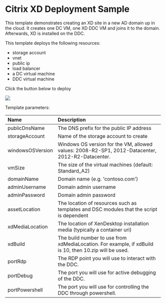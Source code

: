 # Citrix XD Deployment Sample

This template demonstrates creating an XD site in a new AD domain up in the cloud. 
It creates one DC VM, one XD DDC VM and joins it to the domain. Afterwards, XD is installed on the DDC.

This template deploys the following resources:
<ul><li>storage account</li><li>vnet</li><li>public ip</li><li>load balancer</li><li>a DC virtual machine</li><li>DDC virtual machine</li></ul>


Click the button below to deploy

<a href="https://portal.azure.com/#create/Microsoft.Template/uri/https%3A%2F%2Fraw.githubusercontent.com%2Falexstoddard%2Fazure-quickstart-templates%2Fmaster%2Fcitrix-xd%2Fazuredeploy.json" target="_blank">
    <img src="http://azuredeploy.net/deploybutton.png"/>
</a>

Template parameters:

| Name   | Description    |
|:--- |:---|
| publicDnsName | The DNS prefix for the public IP address |
| storageAccount | Name of the storage account to create    |
| windowsOSVersion| Windows OS version for the VM, allowed values: 2008-R2-SP1, 2012-Datacenter, 2012-R2-Datacenter. |
| vmSize | The size of the virtual machines (default: Standard_A2) |
| domainName | Domain name (e.g. 'contoso.com') |
| adminUsername | Domain admin username |
| adminPassword | Domain admin password |
| assetLocation | The location of resources such as templates and DSC modules that the script is dependent |
| xdMediaLocation | The location of XenDesktop installation media (typically a container uri) |
| xdBuild | The build number to use from xdMediaLocation. For example, if xdBuild is 10, then 10.zip will be used. |
| portRdp | The RDP point you will use to interact with the DDC. |
| portDebug | The port you will use for active debugging of the DDC. |
| portPowershell | The port you will use for controlling the DDC through powershell. |




